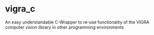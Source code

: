 vigra_c
=======

An easy understandable C-Wrapper to re-use functionality of the VIGRA computer vision library in other programming environments
